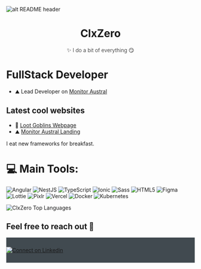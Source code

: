 ![alt README header](https://i.ibb.co/t862nPF/github-banner-clx.webp)

<h1 align="center">ClxZero</h1>
<p align="center" style="font-weight: 300">✨ I do a bit of everything 😏</p>

# FullStack Developer
- ⛰️ Lead Developer on [Monitor Austral](https://app.monitoraustral.cl/)

## Latest cool websites
- 🦋 [Loot Goblins Webpage](https://www.loot-goblins.com)
- ⛰️ [Monitor Austral Landing](https://www.monitoraustral.cl/)

I eat new frameworks for breakfast.

# 💻 Main Tools:
![Angular](https://img.shields.io/badge/Angular-blue?style=for-the-badge&logo=angular)
![NestJS](https://img.shields.io/badge/NestJS-blue?style=for-the-badge&logo=nestjs)
![TypeScript](https://img.shields.io/badge/typescript-%23007ACC.svg?style=for-the-badge&logo=typescript&logoColor=white)
![Ionic](https://img.shields.io/badge/Ionic-white?style=for-the-badge&logo=ionic)
![Sass](https://img.shields.io/badge/SCSS-blue?style=for-the-badge&logo=Sass)
![HTML5](https://img.shields.io/badge/html5-%23E34F26.svg?style=for-the-badge&logo=html5&logoColor=white)
![Figma](https://img.shields.io/badge/Figma-purple?style=for-the-badge&logo=figma)
![Lottie](https://img.shields.io/badge/Lottie-purple?style=for-the-badge&logo=lottie)
![Pixlr](https://img.shields.io/badge/Pixlr-purple?style=for-the-badge&logo=pixlr)
![Vercel](https://img.shields.io/badge/vercel-%23000000.svg?style=for-the-badge&logo=vercel&logoColor=white) 
![Docker](https://img.shields.io/badge/docker-%230db7ed.svg?style=for-the-badge&logo=docker&logoColor=white) 
![Kubernetes](https://img.shields.io/badge/kubernetes-%23326ce5.svg?style=for-the-badge&logo=kubernetes&logoColor=white)

<!--
<div>
<img src="https://github-readme-stats.vercel.app/api?username=clxzero&include_all_commits=true&count_private=true&show_icons=true&line_height=30&title_color=CDB4DB&icon_color=CDB4DB&text_color=D3D3D3&bg_color=0A0A0A" style="margin-right: 5%;" alt="ClxZero Github Stats">
</div>
-->
<img align="center" src="https://github-readme-stats.vercel.app/api/top-langs/?username=clxzero&layout=compact&theme=dark&bg_color=0A0A0A" alt="ClxZero Top Languages"/>

## Feel free to reach out 💬
<div align="left" style="background:#414a50; padding: 25px 0;">
     <a href="https://www.linkedin.com/in/clxzero/">
        <img src="https://raw.githubusercontent.com/Iwi4a/iwi4a/master/assets/linkedin.svg" alt="Connect on Linkedin">
    </a>
</div>

<!--
**ClxZero/ClxZero** is a ✨ _special_ ✨ repository because its `README.md` (this file) appears on your GitHub profile.

Here are some ideas to get you started:

- 🔭 I’m currently working on ...
- 🌱 I’m currently learning ...
- 👯 I’m looking to collaborate on ...
- 🤔 I’m looking for help with ...
- 💬 Ask me about ...
- 📫 How to reach me: ...
- 😄 Pronouns: ...
- ⚡ Fun fact: ...
-->
